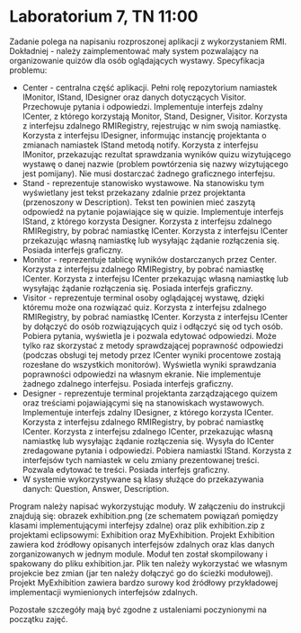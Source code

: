 # Laboratorium 7, TN 11:00

Zadanie polega na napisaniu rozproszonej aplikacji z wykorzystaniem RMI.
Dokładniej - należy zaimplementować mały system pozwalający na organizowanie quizów dla osób oglądających wystawy.
Specyfikacja problemu:

* Center - centralna część aplikacji. Pełni rolę repozytorium namiastek IMonitor, IStand, IDesigner oraz danych dotyczących Visitor. Przechowuje pytania i odpowiedzi. Implementuje interfejs zdalny ICenter, z którego korzystają Monitor, Stand, Designer, Visitor. Korzysta z interfejsu zdalnego RMIRegistry, rejestrując w nim swoją namiastkę. Korzysta z interfejsu IDesigner, informując instancję projektanta o zmianach namiastek IStand metodą notify. Korzysta z interfejsu IMonitor, przekazując rezultat sprawdzania wyników quizu wizytującego wystawę o danej nazwie (problem powtórzenia się nazwy wizytującego jest pomijany). Nie musi dostarczać żadnego graficznego interfejsu.
* Stand - reprezentuje stanowisko wystawowe. Na stanowisku tym wyświetlany jest tekst przekazany zdalnie przez projektanta (przenoszony w Description). Tekst ten powinien mieć zaszytą odpowiedź na pytanie pojawiające się w quizie. Implementuje interfejs IStand, z którego korzysta Designer. Korzysta z interfejsu zdalnego RMIRegistry, by pobrać namiastkę ICenter. Korzysta z interfejsu ICenter przekazując własną namiastkę lub wysyłając żądanie rozłączenia się. Posiada interfejs graficzny.
* Monitor - reprezentuje tablicę wyników dostarczanych przez Center. Korzysta z interfejsu zdalnego RMIRegistry, by pobrać namiastkę ICenter. Korzysta z interfejsu ICenter przekazując własną namiastkę lub wysyłając żądanie rozłączenia się. Posiada interfejs graficzny.
* Visitor - reprezentuje terminal osoby oglądającej wystawę, dzięki któremu może ona rozwiązać quiz. Korzysta z interfejsu zdalnego RMIRegistry, by pobrać namiastkę ICenter. Korzysta z interfejsu ICenter by dołączyć do osób rozwiązujących quiz i odłączyć się od tych osób. Pobiera pytania, wyświetla je i pozwala edytować odpowiedzi. Może tylko raz skorzystać z metody sprawdzającej poprawność odpowiedzi (podczas obsługi tej metody przez ICenter wyniki procentowe zostają rozesłane do wszystkich monitorów). Wyświetla wyniki sprawdzania poprawności odpowiedzi na własnym ekranie. Nie implementuje żadnego zdalnego interfejsu. Posiada interfejs graficzny.
* Designer - reprezentuje terminal projektanta zarządzającego quizem oraz treściami pojawiającymi się na stanowiskach wystawowych. Implementuje interfejs zdalny IDesigner, z którego korzysta ICenter. Korzysta z interfejsu zdalnego RMIRegistry, by pobrać namiastkę ICenter. Korzysta z interfejsu zdalnego ICenter, przekazując własną namiastkę lub wysyłając żądanie rozłączenia się. Wysyła do ICenter zredagowane pytania i odpowiedzi. Pobiera namiastki IStand. Korzysta z interfejsów tych namiastek w celu zmiany prezentowanej treści. Pozwala edytować te treści. Posiada interfejs graficzny.
* W systemie wykorzystywane są klasy służące do przekazywania danych: Question, Answer, Description.

Program należy napisać wykorzystując moduły. W załączeniu do instrukcji znajdują się: obrazek exhibition.png (ze schematem powiązań pomiędzy klasami implementującymi interfejsy zdalne) oraz plik exhibition.zip z projektami eclipsowymi: Exhibition oraz MyExhibition. Projekt Exhibition zawiera kod źródłowy opisanych interfejsów zdalnych oraz klas danych zorganizowanych w jednym module. Moduł ten został skompilowany i spakowany do pliku exhibition.jar. Plik ten należy wykorzystać we własnym projekcie bez zmian (jar ten należy dołączyć go do ścieżki modułowej). Projekt MyExhibition zawiera bardzo surowy kod źródłowy przykładowej implementacji wymienionych interfejsów zdalnych.

Pozostałe szczegóły mają być zgodne z ustaleniami poczynionymi na początku zajęć.
